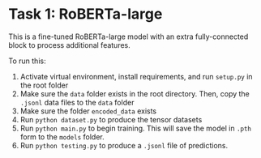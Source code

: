 # Task 1: RoBERTa-large

This is a fine-tuned RoBERTa-large model with an extra fully-connected block to process additional features.

To run this:
1. Activate virtual environment, install requirements, and run `setup.py` in the root folder
2. Make sure the `data` folder exists in the root directory. Then, copy the `.jsonl` data files to the `data` folder
3. Make sure the folder `encoded_data` exists
4. Run `python dataset.py` to produce the tensor datasets
5. Run `python main.py` to begin training. This will save the model in `.pth` form to the `models` folder.
6. Run `python testing.py` to produce a `.jsonl` file of predictions.